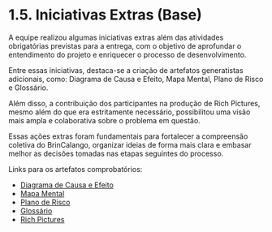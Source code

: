 # 1.5. Iniciativas Extras (Base)

A equipe realizou algumas iniciativas extras além das atividades obrigatórias previstas para a entrega, com o objetivo de aprofundar o entendimento do projeto e enriquecer o processo de desenvolvimento.

Entre essas iniciativas, destaca-se a criação de artefatos generatistas adicionais, como: Diagrama de Causa e Efeito, Mapa Mental, Plano de Risco e Glossário.

Além disso, a contribuição dos participantes na produção de Rich Pictures, mesmo além do que era estritamente necessário, possibilitou uma visão mais ampla e colaborativa sobre o problema em questão.

Essas ações extras foram fundamentais para fortalecer a compreensão coletiva do BrinCalango, organizar ideias de forma mais clara e embasar melhor as decisões tomadas nas etapas seguintes do processo.

Links para os artefatos comprobatórios: 
- [Diagrama de Causa e Efeito](https://unbarqdsw2025-1-turma02.github.io/2025.1-T02-_G1_JogoEducacional_Entrega_01/#/Base/1.2.ArtefatoGeneralista?id=diagrama-de-causa-e-efeito)
- [Mapa Mental](https://unbarqdsw2025-1-turma02.github.io/2025.1-T02-_G1_JogoEducacional_Entrega_01/#/Base/1.2.ArtefatoGeneralista?id=mapa-mental)
- [Plano de Risco](https://unbarqdsw2025-1-turma02.github.io/2025.1-T02-_G1_JogoEducacional_Entrega_01/#/Base/1.2.ArtefatoGeneralista?id=plano-de-riscos)
- [Glossário](https://unbarqdsw2025-1-turma02.github.io/2025.1-T02-_G1_JogoEducacional_Entrega_01/#/Base/1.2.ArtefatoGeneralista?id=gloss%c3%a1rio)
- [Rich Pictures](https://miro.com/welcomeonboard/MGthUklCYjN4UzgrUjBWYlJXa3VzMGllVTJrSEpTV2VpNHAzSmRZWFF1V3ByejlUdzVCRXVkTWlYVndYcUxBL1k3eDRuZVQwZmVtNTh1MlBmTVRYanB6dG1zTCthRVo5V3BqME5FVGp0VXpCbkUrTGNMalNQb1krY0VTZFAvUjhNakdSWkpBejJWRjJhRnhhb1UwcS9BPT0hdjE=?share_link_id=506805438454)

